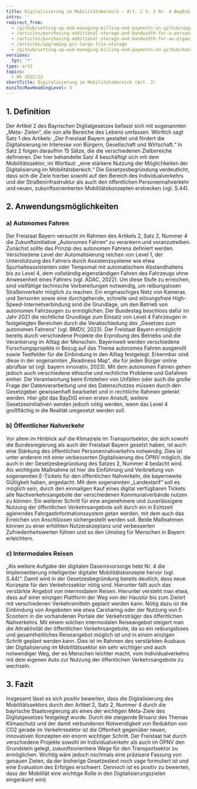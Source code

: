 ```yaml
---
title: Digitalisierung im Mobilitätsbereich – Art. 2 S. 2 Nr. 4 BayDiG
intro: ''
redirect_from:
  - /github/setting-up-and-managing-billing-and-payments-on-github/upgrading-git-large-file-storage
  - /articles/purchasing-additional-storage-and-bandwidth-for-a-personal-account/
  - /articles/purchasing-additional-storage-and-bandwidth-for-an-organization/
  - /articles/upgrading-git-large-file-storage
  - /github/setting-up-and-managing-billing-and-payments-on-github/managing-billing-for-git-large-file-storage/upgrading-git-large-file-storage
versions:
  fpt: '*'
type: art2
topics:
  - WS 2022/23
shortTitle: Digitalisierung im Mobilitätsbereich (Art. 2)
miniTocMaxHeadingLevel: 3
---
```


## 1.	Definition 
Der Artikel 2 des Bayrischen Digitalgesetzes befasst sich mit sogenannten „Meta- Zielen“, die von alle Bereiche des Lebens umfassen. Wörtlich sagt Satz 1 des Artikels: „Der Freistaat Bayern gestaltet und fördert die Digitalisierung im Interesse von Bürgern, Gesellschaft und Wirtschaft.“ In Satz 2 folgen daraufhin 15 Sätze, die die verschiedenen Zielbereiche definieren. Der hier behandelte Satz 4 beschäftigt sich mit dem Mobilitätssektor, im Wortlaut: „eine stärkere Nutzung der Möglichkeiten der Digitalisierung im Mobilitätsbereich.“ Die Gesetzesbegründung verdeutlicht, dass sich die Ziele hierbei sowohl auf den Bereich des Individualverkehrs und der Straßeninfrastruktur als auch den öffentlichen Personennahverkehr und neuen, zukunftsorientierten Mobilitätskonzepten erstrecken (vgl. S.44). 

## 2.	Anwendungsmöglichkeiten 
### a)	Autonomes Fahren 
Der Freistaat Bayern versucht im Rahmen des Artikels 2, Satz 2, Nummer 4 die Zukunftsinitiative „Autonomes Fahren“ zu verankern und voranzutreiben. Zunächst sollte das Prinzip des autonomen Fahrens definiert werden. Verschiedene Level der Automatisierung reichen von Level 1, der Unterstützung des Fahrers durch Assistenzsysteme wie etwa Spurhalteassistenten oder Tempomat mit automatischem Abstandhaltens bis zu Level 4, dem vollständig eigenständigen Fahren des Fahrzeugs ohne Anwesenheit eines Fahrers (vgl. ADAC, 2022). Um diese Stufe zu erreichen, sind vielfältige technische Vorbereitungen notwendig, um reibungslosen Straßenverkehr möglich zu machen. Ein engmaschiges Netz von Kameras und Sensoren sowie eine durchgehende, schnelle und störungsfreie High-Speed-Internetverbindung sind die Grundlage, um den Betrieb von autonomen Fahrzeugen zu ermöglichen. Der Bundestag beschloss dafür im Jahr 2021 die rechtliche Grundlage zum Einsatz von Level 4 Fahrzeugen in festgelegten Bereichen durch die Verabschiedung des „Gesetzes zum autonomen Fahrens“ (vgl. BMDV, 2023). Der Freistaat Bayern ermöglicht bereits durch verschiedene Projekte die Erprobung des Betriebs und die Verankerung im Alltag der Menschen. Bayernweit werden verschiedene Forschungsprojekte in Bezug auf das Thema autonomes Fahren ausgerollt sowie Testfelder für die Einbindung in den Alltag festgelegt. 
Erkennbar sind diese in der sogenannten „Readiness Map“, die für jeden Bürger online abrufbar ist (vgl. bayern innovativ, 2023). Mit dem autonomen Fahren gehen jedoch auch verschiedene ethische und rechtliche Probleme und Gefahren einher. Die Verantwortung beim Entstehen von Unfällen oder auch die große Frage der Datenverarbeitung und des Datenschutzes müssen durch den Gesetzgeber gewissenhaft bearbeitet und in rechtliche Rahmen gelenkt werden. Hier gibt das BayDiG einen ersten Anstoß, weitere Gesetzesinitiativen werden jedoch nötig werden, wenn das Level 4 großflächig in die Realität umgesetzt werden soll. 

### b)	Öffentlicher Nahverkehr 
Vor allem im Hinblick auf die Klimaziele im Transportsektor, die sich sowohl die Bundesregierung als auch der Freistaat Bayern gesetzt haben, ist auch eine Stärkung des öffentlichen Personennahverkehrs notwendig. Dies ist unter anderem mit einer verbesserten Digitalisierung des ÖPNV möglich, die auch in der Gesetzesbegründung des Satzes 2, Nummer 4 bedacht wird. Als wichtigste Maßnahme ist hier die Einführung und Verbreitung von sogenannten E-Tickets für den öffentlichen Nahverkehr, die bayernweite Gültigkeit haben, angedacht. Mit dem sogenannten „Landestarif“ soll es möglich sein, durch den einmaligen Kauf eines digital verfügbaren Tickets alle Nachverkehrsangebote der verschiedenen Kommunalverbände nutzen zu können. Ein weiterer Schritt für eine angenehmere und zuverlässigere Nutzung der öffentlichen Verkehrsangebote soll durch ein in Echtzeit agierendes Fahrgastinformationssystem getan werden, mit dem auch das Erreichen von Anschlüssen sichergestellt werden soll. Beide Maßnahmen können zu einer erhöhten Nutzerakzeptanz und verbesserten Zufriedenheitswerten führen und so den Umstieg für Menschen in Bayern erleichtern. 

### c)	Intermodales Reisen 
„Als weitere Aufgabe der digitalen Daseinsvorsorge hebt Nr. 4 die Implementierung intelligenter digitaler Mobilitätskonzepte hervor (vgl. S.44)“. Damit wird in der Gesetzesbegründung bereits deutlich, dass neue Konzepte für den Verkehrssektor nötig sind. Hierunter fällt auch das verstärkte Angebot von intermodalem Reisen. Hierunter versteht man etwa, dass auf einer einzigen Plattform der Weg von der Haustür bis zum Zielort mit verschiedenen Verkehrsmitteln geplant werden kann. Nötig dazu ist die Einbindung von Angeboten wie etwa Carsharing oder der Nutzung von E- Scootern in die vorhandenen Portale der Verkehrsträger des öffentlichen Nahverkehrs. Mit einem solchen intermodalen Reiseangebot steigert man die Attraktivität der öffentlichen Verkehrsangebote, da so ein reibungsloses und gesamtheitliches Reiseangebot möglich ist und in einem einzigen Schritt geplant werden kann. Dies ist im Rahmen des verstärkten Ausbaus der Digitalisierung im Mobilitätssektor ein sehr wichtiger und auch notwendiger Weg, der es Menschen leichter macht, vom Individualverkehrs mit dem eigenen Auto zur Nutzung der öffentlichen Verkehrsangebote zu wechseln. 

## 3.	Fazit 
Insgesamt lässt es sich positiv bewerten, dass die Digitalisierung des Mobilitätssektors durch den Artikel 2, Satz 2, Nummer 4 durch die bayrische Staatsregierung als eines der wichtigen Meta-Ziele des Digitalgesetzes festgelegt wurde. Durch die steigende Brisanz des Themas Klimaschutz und der damit verbundenen Notwendigkeit von Reduktion von CO2 gerade im Verkehrssektor ist die Offenheit gegenüber neuen, innovativen Konzepten ein enorm wichtiger Schritt. Der Freistaat hat durch verschiedene Projekte sowohl im Individualverkehr als auch im ÖPNV den Grundstein gelegt, zukunftsorientiere Wege für den Transportsektor zu ermöglichen. Wichtig wäre jedoch nochmals eine präzisere Fassung von genauen Zielen, da der bisherige Gesetzestext noch vage formuliert ist und eine Evaluation des Erfolges erschwert. Dennoch ist es positiv zu bewerten, dass der Mobilität eine wichtige Rolle in den Digitalisierungszielen eingeräumt wird. 



